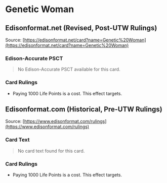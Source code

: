 # Genetic Woman

## Edisonformat.net (Revised, Post-UTW Rulings)

Source: [https://edisonformat.net/card?name=Genetic%20Woman](https://edisonformat.net/card?name=Genetic%20Woman)

### Edison-Accurate PSCT

> No Edison-Accurate PSCT available for this card.

### Card Rulings

*   Paying 1000 Life Points is a cost. This effect targets.


## Edisonformat.com (Historical, Pre-UTW Rulings)

Source: [https://www.edisonformat.com/rulings](https://www.edisonformat.com/rulings)

### Card Text

> No card text found for this card.

### Card Rulings

*   Paying 1000 Life Points is a cost. This effect targets.


